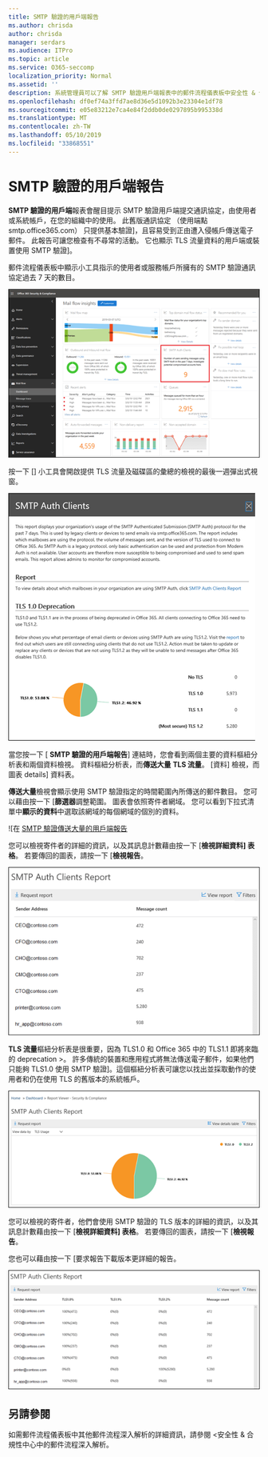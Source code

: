```yaml
---
title: SMTP 驗證的用戶端報告
ms.author: chrisda
author: chrisda
manager: serdars
ms.audience: ITPro
ms.topic: article
ms.service: O365-seccomp
localization_priority: Normal
ms.assetid: ''
description: 系統管理員可以了解 SMTP 驗證用戶端報表中的郵件流程儀表板中安全性 & 合規性中心。
ms.openlocfilehash: df0ef74a3ffd7ae8d36e5d1092b3e23304e1df78
ms.sourcegitcommit: e05e83212e7ca4e84f2ddb0de0297895b995338d
ms.translationtype: MT
ms.contentlocale: zh-TW
ms.lasthandoff: 05/10/2019
ms.locfileid: "33868551"
---
```

# <a name="smtp-auth-clients-report"></a>SMTP 驗證的用戶端報告

**SMTP 驗證的用戶端**報表會醒目提示 SMTP 驗證用戶端提交通訊協定，由使用者或系統帳戶，在您的組織中的使用。 此舊版通訊協定 （使用端點 smtp.office365.com） 只提供基本驗證]，且容易受到正由遭入侵帳戶傳送電子郵件。  此報告可讓您檢查有不尋常的活動。 它也顯示 TLS 流量資料的用戶端或裝置使用 SMTP 驗證]。

郵件流程儀表板中顯示小工具指示的使用者或服務帳戶所擁有的 SMTP 驗證通訊協定過去 7 天的數目。

![SMTP 驗證的用戶端報表中安全性 & 合規性中心中的郵件流程儀表板](media/smtp-auth-clients-report-selected.png)

按一下 [] 小工具會開啟提供 TLS 流量及磁碟區的彙總的檢視的最後一週彈出式視窗。

![SMTP 驗證的用戶端報告中的彈出式視窗](media/smtp-auth-clients-flyout.png)

當您按一下 [ **SMTP 驗證的用戶端報告**] 連結時，您會看到兩個主要的資料樞紐分析表和兩個資料檢視。 資料樞紐分析表，而**傳送大量** **TLS 流量**。 [資料] 檢視，而圖表 details] 資料表。

**傳送大量**檢視會顯示使用 SMTP 驗證指定的時間範圍內所傳送的郵件數目。 您可以藉由按一下 [**篩選器**調整範圍。 圖表會依照寄件者網域。 您可以看到下拉式清單中**顯示的資料**中選取該網域的每個網域的個別的資料。

![在 [SMTP 驗證傳送大量的用戶端報告](media/smtp-auth-clients-report-sending-volume.png)

您可以檢視寄件者的詳細的資訊，以及其訊息計數藉由按一下 [**檢視詳細資料] 表格**。 若要傳回的圖表，請按一下 [**檢視報告**。

![傳送大量 SMTP 驗證的用戶端報告的詳細資料表格](media/smtp-auth-clients-report-details-sending-volume.png)

**TLS 流量**樞紐分析表是很重要，因為 TLS1.0 和 Office 365 中的 TLS1.1 即將來臨的 deprecation >。 許多傳統的裝置和應用程式將無法傳送電子郵件，如果他們只能夠 TLS1.0 使用 SMTP 驗證]。這個樞紐分析表可讓您以找出並採取動作的使用者和仍在使用 TLS 的舊版本的系統帳戶。

![在 SMTP 驗證用戶端的 TLS 流量報告](media/smtp-auth-clients-report-tls-usage.png)

您可以檢視的寄件者，他們會使用 SMTP 驗證的 TLS 版本的詳細的資訊，以及其訊息計數藉由按一下 [**檢視詳細資料] 表格**。 若要傳回的圖表，請按一下 [**檢視報告**。

您也可以藉由按一下 [要求報告下載版本更詳細的報告。

![SMTP 驗證的用戶端報告中的 TLS 使用狀況詳細資料表格](media/smtp-auth-clients-report-details-tls-usage.png)

## <a name="see-also"></a>另請參閱

如需郵件流程儀表板中其他郵件流程深入解析的詳細資訊，請參閱 <<c0>安全性 &amp; 合規性中心中的郵件流程深入解析。
